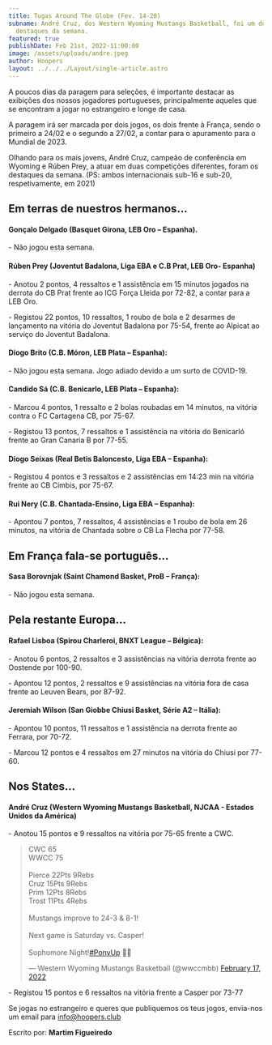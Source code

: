 ```yaml
---
title: Tugas Around The Globe (Fev. 14-20)
subname: André Cruz, dos Western Wyoming Mustangs Basketball, foi um dos
  destaques da semana.
featured: true
publishDate: Feb 21st, 2022-11:00:00
image: /assets/uploads/andre.jpeg
author: Hoopers
layout: ../../../Layout/single-article.astro
---
```

A poucos dias da paragem para seleções, é importante destacar as exibições dos nossos jogadores portugueses, principalmente aqueles que se encontram a jogar no estrangeiro e longe de casa.

A paragem irá ser marcada por dois jogos, os dois frente à França, sendo o primeiro a 24/02 e o segundo a 27/02, a contar para o apuramento para o Mundial de 2023.

Olhando para os mais jovens, André Cruz, campeão de conferência em Wyoming e Rúben Prey, a atuar em duas competições diferentes, foram os destaques da semana. (PS: ambos internacionais sub-16 e sub-20, respetivamente, em 2021)



## Em terras de nuestros hermanos…



#### **Gonçalo Delgado (Basquet Girona, LEB Oro – Espanha).**

\- Não jogou esta semana.

#### **Rúben Prey (Joventut Badalona, Liga EBA e C.B Prat, LEB Oro- Espanha)**

\- Anotou 2 pontos, 4 ressaltos e 1 assistência em 15 minutos jogados na derrota do CB Prat frente ao ICG Força Lleida por 72-82, a contar para a LEB Oro.

\- Registou 22 pontos, 10 ressaltos, 1 roubo de bola e 2 desarmes de lançamento na vitória do Joventut Badalona por 75-54, frente ao Alpicat ao serviço do Joventut Badalona.

#### **Diogo Brito (C.B. Móron, LEB Plata – Espanha):**

\- Não jogou esta semana. Jogo adiado devido a um surto de COVID-19.

#### **Candido Sá (C.B. Benicarlo, LEB Plata – Espanha):**

\- Marcou 4 pontos, 1 ressalto e 2 bolas roubadas em 14 minutos, na vitória contra o FC Cartagena CB, por 75-67.

\- Registou 13 pontos, 7 ressaltos e 1 assistência na vitória do Benicarló frente ao Gran Canaria B por 77-55.

#### **Diogo Seixas (Real Betis Baloncesto, Liga EBA – Espanha):**

\- Registou 4 pontos e 3 ressaltos e 2 assistências em 14:23 min na vitória frente ao CB Cimbis, por 75-67.

#### **Rui Nery (C.B. Chantada-Ensino, Liga EBA – Espanha):**

\- Apontou 7 pontos, 7 ressaltos, 4 assistências e 1 roubo de bola em 26 minutos, na vitória de Chantada sobre o CB La Flecha por 77-58.



## Em França fala-se português…



#### **Sasa Borovnjak (Saint Chamond Basket, ProB – França):**

\- Não jogou esta semana.



## Pela restante Europa…



#### **Rafael Lisboa (Spirou Charleroi, BNXT League – Bélgica):**

\- Anotou 6 pontos, 2 ressaltos e 3 assistências na vitória derrota frente ao Oostende por 100-90.

\- Apontou 12 pontos, 2 ressaltos e 9 assistências na vitória fora de casa frente ao Leuven Bears, por 87-92. 

#### **Jeremiah Wilson (San Giobbe Chiusi Basket, Série A2 – Itália):**

\- Apontou 10 pontos, 11 ressaltos e 1 assistência na derrota frente ao Ferrara, por 70-72. 

\- Marcou 12 pontos e 4 ressaltos em 27 minutos na vitória do Chiusi por 77-60.



## **Nos States…**



#### **André Cruz (Western Wyoming Mustangs Basketball, NJCAA - Estados Unidos da América)**

\- Anotou 15 pontos e 9 ressaltos na vitória por 75-65 frente a CWC.

<blockquote class="twitter-tweet"><p lang="en" dir="ltr">CWC 65<br>WWCC 75<br><br>Pierce 22Pts 9Rebs<br>Cruz 15Pts 9Rebs<br>Prim 12Pts 8Rebs<br>Trost 11Pts 4Rebs<br><br>Mustangs improve to 24-3 &amp; 8-1!<br><br>Next game is Saturday vs. Casper! <br><br>Sophomore Night!<a href="https://twitter.com/hashtag/PonyUp?src=hash&amp;ref_src=twsrc%5Etfw">#PonyUp</a> 🐴🐎</p>&mdash; Western Wyoming Mustangs Basketball (@wwccmbb) <a href="https://twitter.com/wwccmbb/status/1494167071512350721?ref_src=twsrc%5Etfw">February 17, 2022</a></blockquote> <script async src="https://platform.twitter.com/widgets.js" charset="utf-8"></script>

\- Registou 15 pontos e 6 ressaltos na vitória frente a Casper por 73-77



Se jogas no estrangeiro e queres que publiquemos os teus jogos, envia-nos um email para info@hoopers.club

Escrito por: **Martim Figueiredo**